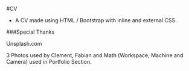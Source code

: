 #CV

- A CV made using HTML / Bootstrap with inline and external CSS. 


###Special Thanks

Unsplash.com

3 Photos used by Clement, Fabian and Math (Workspace, Machine and Camera)
used in Portfolio Section.
